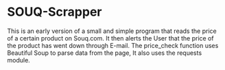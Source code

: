 # SOUQ-Scrapper
This is an early version of a small and simple program that reads the price of a certain product on Souq.com.
It then alerts the User that the price of the product has went down through E-mail. 
The price_check function uses Beautiful Soup to parse data from the page, It also uses the requests module.
